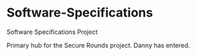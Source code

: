 # Software-Specifications
Software Specifications Project

Primary hub for the Secure Rounds project.
Danny has entered.
